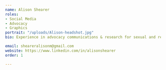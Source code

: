 ```yaml
---
name: Alison Shearer
roles:
- Social Media
- Advocacy
- Graphics
portrait: "/uploads/Alison-headshot.jpg"
bio: Experience in advocacy communications & research for sexual and reproductive health rights, racial justice, and social progress. Obsessed with using words and images to educate, organize, and implement systemic change in communities & legislation. 

email: sheareralisonm@gmail.com
website: https://www.linkedin.com/in/alisonshearer
order: 1

---
```

